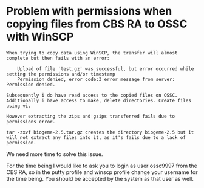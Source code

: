 # Problem with permissions when copying files from CBS RA to OSSC with WinSCP
```
When trying to copy data using WinSCP, the transfer will almost complete but then fails with an error:

    Upload of file 'test.gz' was successful, but error occurred while setting the permissions and/or timestamp
    Permission denied, error code:3 error message from server: Permission denied.

Subsequently i do have read access to the copied files on OSSC. Additionally i have access to make, delete directories. Create files using vi.

However extracting the zips and gzips transferred fails due to permissions error.

tar -zxvf biogeme-2.5.tar.gz creates the directory biogeme-2.5 but it will not extract any files into it, as it's fails due to a lack of permission.
```


We need more time to solve this issue.

For the time being I would like to ask you to login as user ossc9997 from the CBS RA, so in the putty profile and winscp profile change your username for the time being. You should be accepted by the system as that user as well.


